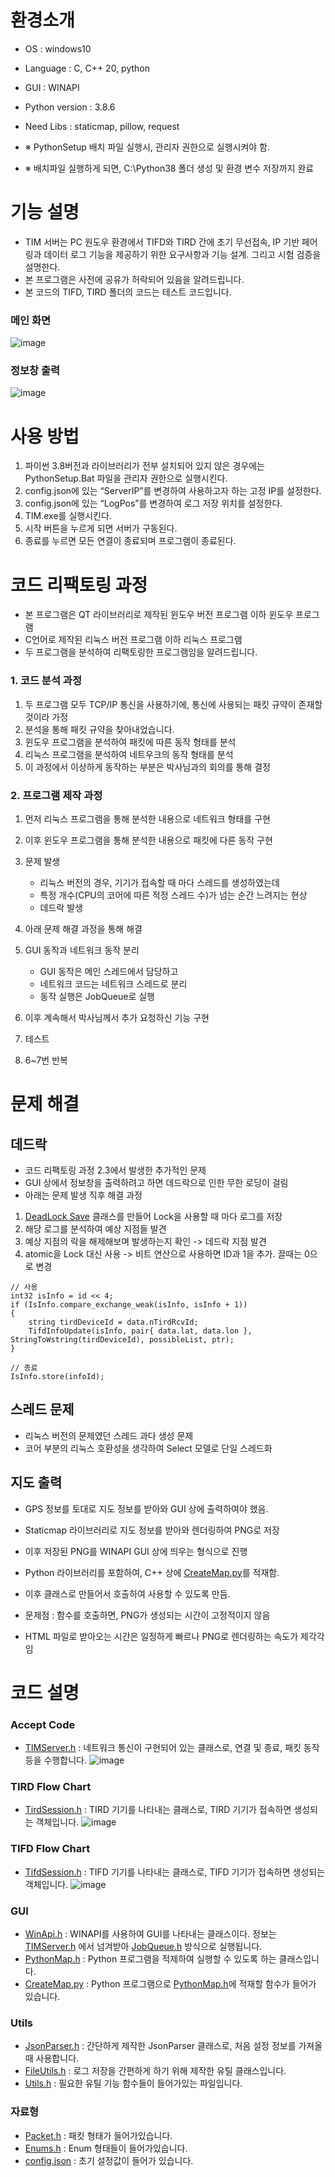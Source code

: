 # 환경소개
- OS : windows10
- Language : C, C++ 20, python
- GUI : WINAPI

- Python version : 3.8.6
- Need Libs : staticmap, pillow, request

- ※ PythonSetup 배치 파일 실행시, 관리자 권한으로 실행시켜야 함.
- ※ 배치파일 실행하게 되면, C:\Python38 폴더 생성 및 환경 변수 저장까지 완료

# 기능 설명
- TIM 서버는 PC 원도우 환경에서 TIFD와 TIRD 간에 초기 무선접속, IP 기반 페어링과 데이터 로그 기능을 제공하기 위한 요구사항과 기능 설계. 그리고 시험 검증을 설명한다.
- 본 프로그램은 사전에 공유가 허락되어 있음을 알려드립니다.
- 본 코드의 TIFD, TIRD 폴더의 코드는 테스트 코드입니다.

### 메인 화면
![image](docs/Image/Main.PNG)

### 정보창 출력
![image](docs/Image/Information.PNG)

# 사용 방법
1. 파이썬 3.8버전과 라이브러리가 전부 설치되어 있지 않은 경우에는 PythonSetup.Bat 파일을 관리자 권한으로 실행시킨다.
2. config.json에 있는 “ServerIP”를 변경하여 사용하고자 하는 고정 IP를 설정한다.
3. config.json에 있는 “LogPos”를 변경하여 로그 저장 위치를 설정한다.
4. TIM.exe를 실행시킨다.
5. 시작 버튼을 누르게 되면 서버가 구동된다.
7. 종료를 누르면 모든 연결이 종료되며 프로그램이 종료된다.

# 코드 리팩토링 과정
- 본 프로그램은 QT 라이브러리로 제작된 윈도우 버전 프로그램 이하 윈도우 프로그램
- C언어로 제작된 리눅스 버전 프로그램 이하 리눅스 프로그램
- 두 프로그램을 분석하여 리팩토링한 프로그램임을 알려드립니다.

### 1. 코드 분석 과정
1. 두 프로그램 모두 TCP/IP 통신을 사용하기에, 통신에 사용되는 패킷 규약이 존재할 것이라 가정
2. 분석을 통해 패킷 규약을 찾아내었습니다.
3. 윈도우 프로그램을 분석하여 패킷에 따른 동작 형태를 분석
4. 리눅스 프로그램을 분석하여 네트우크의 동작 형태를 분석
5. 이 과정에서 이상하게 동작하는 부분은 박사님과의 회의를 통해 결정

### 2. 프로그램 제작 과정
1. 먼저 리눅스 프로그램을 통해 분석한 내용으로 네트워크 형태를 구현
2. 이후 윈도우 프로그램을 통해 분석한 내용으로 패킷에 다른 동작 구현
3. 문제 발생
	- 리눅스 버전의 경우, 기기가 접속할 때 마다 스레드를 생성하였는데
	- 특정 개수(CPU의 코어에 따른 적정 스레드 수)가 넘는 순간 느려지는 현상
	- 데드락 발생
4. 아래 문제 해결 과정을 통해 해결
5. GUI 동작과 네트워크 동작 분리
	- GUI 동작은 메인 스레드에서 담당하고
	- 네트워크 코드는 네트워크 스레드로 분리
	- 동작 실행은 JobQueue로 실행

6. 이후 계속해서 박사님께서 추가 요청하신 기능 구현
7. 테스트
8. 6~7번 반복

# 문제 해결
## 데드락
- 코드 리팩토링 과정 2.3에서 발생한 추가적인 문제
- GUI 상에서 정보창을 출력하려고 하면 데드락으로 인한 무한 로딩이 걸림
- 아래는 문제 발생 직후 해결 과정


1. [DeadLock Save](TIM/DeadLock.h) 클래스를 만들어 Lock을 사용할 때 마다 로그를 저장
2. 해당 로그를 분석하여 예상 지점들 발견
3. 예상 지점의 락을 해제해보며 발생하는지 확인 -> 데드락 지점 발견
4. atomic을 Lock 대신 사용 -> 비트 연산으로 사용하면 ID과 1을 추가. 끌때는 0으로 변경
```
// 사용
int32 isInfo = id << 4;
if (IsInfo.compare_exchange_weak(isInfo, isInfo + 1))
{
    string tirdDeviceId = data.nTirdRcvId;
    TifdInfoUpdate(isInfo, pair{ data.lat, data.lon }, StringToWstring(tirdDeviceId), possibleList, ptr);
}

// 종료
IsInfo.store(infoId);
```

## 스레드 문제
- 리눅스 버전의 문제였던 스레드 과다 생성 문제
- 코어 부분의 리눅스 호환성을 생각하여 Select 모델로 단일 스레드화

## 지도 출력
- GPS 정보를 토대로 지도 정보를 받아와 GUI 상에 출력하여야 했음.
- Staticmap 라이브러리로 지도 정보를 받아와 렌더링하여 PNG로 저장
- 이후 저장된 PNG를 WINAPI GUI 상에 띄우는 형식으로 진행

- Python 라이브러리를 포함하여, C++ 상에 [CreateMap.py](TIM/CreateMap.py)를 적재함.
- 이후 클래스로 만들어서 호출하여 사용할 수 있도록 만듬.

- 문제점 : 함수를 호출하면, PNG가 생성되는 시간이 고정적이지 않음
- HTML 파일로 받아오는 시간은 일정하게 빠르나 PNG로 렌더링하는 속도가 제각각임

# 코드 설명

### Accept Code
- [TIMServer.h](TIM/TIMServer.h) : 네트워크 통신이 구현되어 있는 클래스로, 연결 및 종료, 패킷 동작 등을 수행합니다.
![image](docs/Image/AcceptServerFlow.png)


### TIRD Flow Chart
- [TirdSession.h](TIM/TirdSession.h) : TIRD 기기를 나타내는 클래스로, TIRD 기기가 접속하면 생성되는 객체입니다.
![image](docs/Image/TirdFlow.png)


### TIFD Flow Chart
- [TifdSession.h](TIM/TifdSession.h) : TIFD 기기를 나타내는 클래스로, TIFD 기기가 접속하면 생성되는 객체입니다.
![image](docs/Image/TifdFlow.png)


### GUI
- [WinApi.h](TIM/WinApi.h) : WINAPI를 사용하여 GUI를 나타내는 클래스이다. 정보는 [TIMServer.h](TIM/TIMServer.h) 에서 넘겨받아 [JobQueue.h](TIM/JobQueue.h) 방식으로 실행됩니다.
- [PythonMap.h](TIM/PythonMap.h) : Python 프로그램을 적제하여 실행할 수 있도록 하는 클래스입니다.
- [CreateMap.py](TIM/CreateMap.py) : Python 프로그램으로 [PythonMap.h](TIM/PythonMap.h)에 적재할 함수가 들어가 있습니다.


### Utils
- [JsonParser.h](TIM/JsonParser.h) : 간단하게 제작한 JsonParser 클래스로, 처음 설정 정보를 가져올 때 사용합니다.
- [FileUtils.h](TIM/FileUtils.h) : 로그 저장을 간편하게 하기 위해 제작한 유틸 클래스입니다.
- [Utils.h](TIM/Utils.h) : 필요한 유틸 기능 함수들이 들어가있는 파일입니다.


### 자료형
- [Packet.h](TIM/Packet.h) : 패킷 형태가 들어가있습니다.
- [Enums.h](TIM/Enums.h) : Enum 형태들이 들어가있습니다.
- [config.json](TIM/config.json) : 초기 설정값이 들어가 있습니다.



